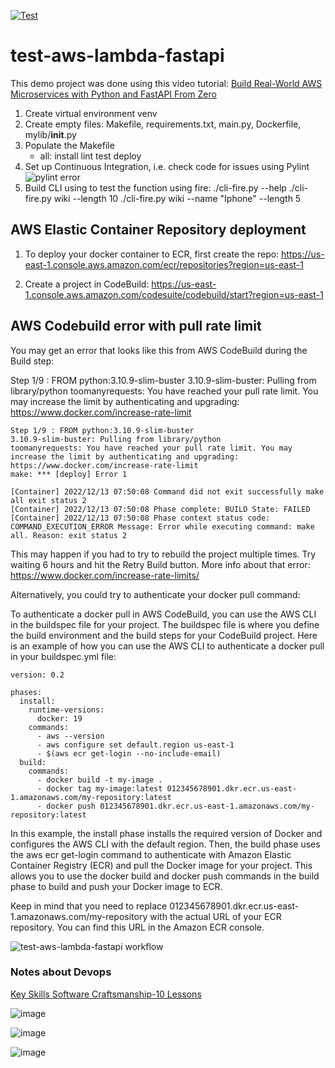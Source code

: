 [![Test](https://github.com/jmandrake/test-aws-ecr-docker-fastapi-python/actions/workflows/devops.yml/badge.svg)](https://github.com/jmandrake/test-aws-ecr-docker-fastapi-python/actions/workflows/devops.yml)

# test-aws-lambda-fastapi

This demo project was done using this video tutorial:
[Build Real-World AWS Microservices with Python and FastAPI From Zero](https://www.youtube.com/watch?v=SqFFCTNyi88&t=2430s)


1. Create virtual environment venv
2. Create empty files: Makefile, requirements.txt, main.py, Dockerfile, mylib/__init__.py
3. Populate the Makefile
    - all: install lint test deploy
4. Set up Continuous Integration, i.e. check code for issues using Pylint
![pylint error](https://user-images.githubusercontent.com/9938598/206826810-69873457-18a1-4aa8-a0b5-ecaa9ef80c60.png)
5. Build CLI using to test the function using fire: 
./cli-fire.py --help
./cli-fire.py wiki --length 10
./cli-fire.py wiki --name "Iphone" --length 5

## AWS Elastic Container Repository deployment

1) To deploy your docker container to ECR, first create the repo: https://us-east-1.console.aws.amazon.com/ecr/repositories?region=us-east-1

2) Create a project in CodeBuild: https://us-east-1.console.aws.amazon.com/codesuite/codebuild/start?region=us-east-1


## AWS Codebuild error with pull rate limit

You may get an error that looks like this from AWS CodeBuild during the Build step:

Step 1/9 : FROM python:3.10.9-slim-buster
3.10.9-slim-buster: Pulling from library/python
toomanyrequests: You have reached your pull rate limit. You may increase the limit by authenticating and upgrading: https://www.docker.com/increase-rate-limit


```
Step 1/9 : FROM python:3.10.9-slim-buster
3.10.9-slim-buster: Pulling from library/python
toomanyrequests: You have reached your pull rate limit. You may increase the limit by authenticating and upgrading: https://www.docker.com/increase-rate-limit
make: *** [deploy] Error 1

[Container] 2022/12/13 07:50:08 Command did not exit successfully make all exit status 2
[Container] 2022/12/13 07:50:08 Phase complete: BUILD State: FAILED
[Container] 2022/12/13 07:50:08 Phase context status code: COMMAND_EXECUTION_ERROR Message: Error while executing command: make all. Reason: exit status 2
```

This may happen if you had to try to rebuild the project multiple times. Try waiting 6 hours and hit the Retry Build button.
More info about that error: https://www.docker.com/increase-rate-limits/

Alternatively, you could try to authenticate your docker pull command:

To authenticate a docker pull in AWS CodeBuild, you can use the AWS CLI in the buildspec file for your project. The buildspec file is where you define the build environment and the build steps for your CodeBuild project. Here is an example of how you can use the AWS CLI to authenticate a docker pull in your buildspec.yml file:

```
version: 0.2

phases:
  install:
    runtime-versions:
      docker: 19
    commands:
      - aws --version
      - aws configure set default.region us-east-1
      - $(aws ecr get-login --no-include-email)
  build:
    commands:
      - docker build -t my-image .
      - docker tag my-image:latest 012345678901.dkr.ecr.us-east-1.amazonaws.com/my-repository:latest
      - docker push 012345678901.dkr.ecr.us-east-1.amazonaws.com/my-repository:latest
```

In this example, the install phase installs the required version of Docker and configures the AWS CLI with the default region. Then, the build phase uses the aws ecr get-login command to authenticate with Amazon Elastic Container Registry (ECR) and pull the Docker image for your project. This allows you to use the docker build and docker push commands in the build phase to build and push your Docker image to ECR.

Keep in mind that you need to replace 012345678901.dkr.ecr.us-east-1.amazonaws.com/my-repository with the actual URL of your ECR repository. You can find this URL in the Amazon ECR console.


![test-aws-lambda-fastapi workflow](https://github.com/jmandrake/test-aws-lambda-fastapi/actions/workflows/devops.yml/badge.svg)

### Notes about Devops
[Key Skills Software Craftsmanship-10 Lessons](https://www.youtube.com/watch?v=qNBr5A0Kzgk)

![image](https://user-images.githubusercontent.com/9938598/207751905-5e80d63a-418c-4bbc-8e4f-222a21458bfb.png)

![image](https://user-images.githubusercontent.com/9938598/207752059-692d7ef9-bb1c-4d88-b080-0d57e8a30547.png)

![image](https://user-images.githubusercontent.com/9938598/207752804-4e3c9fb9-5787-40f3-ac26-cdba8a9aef86.png)


